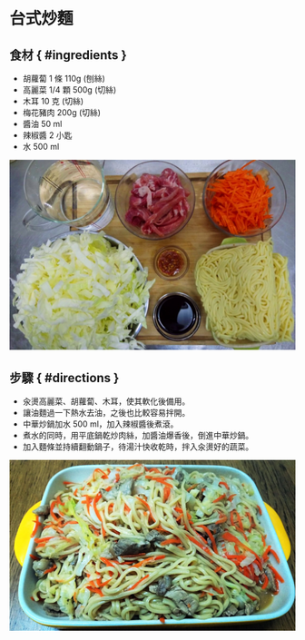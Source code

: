 # 台式炒麵

## 食材 { #ingredients }

  - 胡蘿蔔 1 條 110g (刨絲)
  - 高麗菜 1/4 顆 500g (切絲)
  - 木耳 10 克 (切絲)
  - 梅花豬肉 200g (切絲)
  - 醬油 50 ml
  - 辣椒醬 2 小匙
  - 水 500 ml

![](imgs/taiwanese-fried-noodle_ingredients.jpg)

## 步驟 { #directions }

  - 汆燙高麗菜、胡蘿蔔、木耳，使其軟化後備用。
  - 讓油麵過一下熱水去油，之後也比較容易拌開。
  - 中華炒鍋加水 500 ml，加入辣椒醬後煮滾。
  - 煮水的同時，用平底鍋乾炒肉絲，加醬油爆香後，倒進中華炒鍋。
  - 加入麵條並持續翻動鍋子，待湯汁快收乾時，拌入汆燙好的蔬菜。

![](imgs/taiwanese-fried-noodle_finished.jpg)
